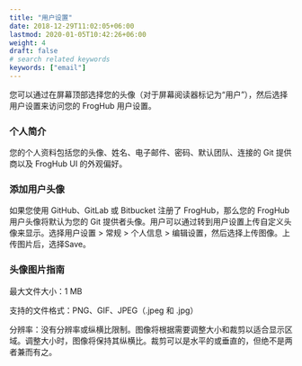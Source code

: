 ```yaml
---
title: "用户设置"
date: 2018-12-29T11:02:05+06:00
lastmod: 2020-01-05T10:42:26+06:00
weight: 4
draft: false
# search related keywords
keywords: ["email"]
---
```

您可以通过在屏幕顶部选择您的头像（对于屏幕阅读器标记为“用户”），然后选择用户设置来访问您的 FrogHub 用户设置。

### 个人简介
您的个人资料包括您的头像、姓名、电子邮件、密码、默认团队、连接的 Git 提供商以及 FrogHub UI 的外观偏好。

### 添加用户头像
如果您使用 GitHub、GitLab 或 Bitbucket 注册了 FrogHub，那么您的 FrogHub 用户头像将默认为您的 Git 提供者头像。用户可以通过转到用户设置上传自定义头像来显示。选择用户设置 > 常规 > 个人信息 > 编辑设置，然后选择上传图像。上传图片后，选择Save。

### 头像图片指南
最大文件大小：1 MB

支持的文件格式：PNG、GIF、JPEG（.jpeg 和 .jpg）

分辨率：没有分辨率或纵横比限制。图像将根据需要调整大小和裁剪以适合显示区域。调整大小时，图像将保持其纵横比。裁剪可以是水平的或垂直的，但绝不是两者兼而有之。